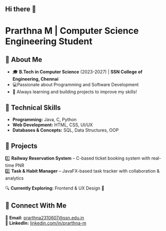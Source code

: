 ## Hi there 👋

# Prarthna M | Computer Science Engineering Student  

## 🔹 About Me  
- 🎓 **B.Tech in Computer Science** (2023-2027) | **SSN College of Engineering, Chennai**
- 💻Passionate about Programming and Software Development
- 🚀 Always learning and building projects to improve my skills!  

## 🔹 Technical Skills  
- **Programming:** Java, C, Python  
- **Web Development:** HTML, CSS, UI/UX  
- **Databases & Concepts:** SQL, Data Structures, OOP  

## 🔹 Projects  
1️⃣ **Railway Reservation System** – C-based ticket booking system with real-time PNR  
2️⃣ **Task & Habit Manager** – JavaFX-based task tracker with collaboration & analytics

🔍 **Currently Exploring:** Frontend & UX Design 🚀

## 🔹 Connect With Me  
📧 **Email:** [prarthna2310607@ssn.edu.in](mailto:prarthna2310607@ssn.edu.in)  
🔗 **LinkedIn:** [linkedin.com/in/prarthna-m](https://www.linkedin.com/in/prarthna-m-212511305)  

